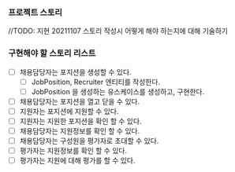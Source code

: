 ### 프로젝트 스토리
//TODO: 지현 20211107 스토리 작성시 어떻게 해야 하는지에 대해 기술하기



### 구현해야 할 스토리 리스트
* [ ] 채용담당자는 포지션을 생성할 수 있다.
  * [ ] JobPosition, Recruiter 엔티티를 작성한다.
  * [ ] JobPosition 을 생성하는 유스케이스를 생성하고, 구현한다.
* [ ] 채용담당자는 포지션을 열고 닫을 수 있다.
* [ ] 지원자는 포지션에 지원할 수 있다.
* [ ] 지원자는 지원한 포지션을 확인 할 수 있다.
* [ ] 채용담당자는 지원정보를 확인 할 수 있다.
* [ ] 채용담당자는 구성원을 평가자로 초대할 수 있다.
* [ ] 평가자는 지원정보를 확인 할 수 있다.
* [ ] 평가자는 지원에 대해 평가를 할 수 있다.
